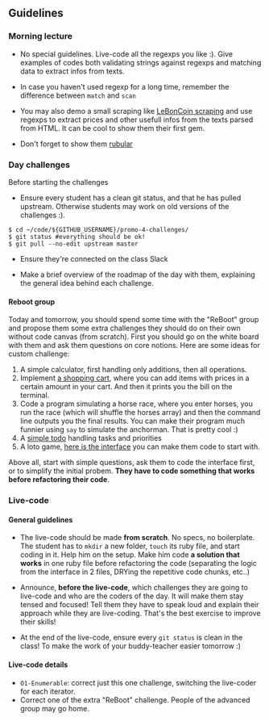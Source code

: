 ## Guidelines

### Morning lecture
- No special guidelines. Live-code all the regexps you like :). Give examples of codes both validating strings against regexps and matching data to extract infos from texts.

- In case you haven't used regexp for a long time, remember the difference between `match` and `scan`

- You may also demo a small scraping like [LeBonCoin scraping](https://gist.github.com/Papillard/10654300) and use regexps to extract prices and other usefull infos from the texts parsed from HTML. It can be cool to show them their first gem.

- Don't forget to show them [rubular](http://rubular.com/)

### Day challenges

Before starting the challenges

- Ensure every student has a clean git status, and that he has pulled upstream. Otherwise students may work on old versions of the challenges :).

```
$ cd ~/code/${GITHUB_USERNAME}/promo-4-challenges/
$ git status #everything should be ok!
$ git pull --no-edit upstream master
```

- Ensure they're connected on the class Slack

- Make a brief overview of the roadmap of the day with them, explaining the general idea behind each challenge.

#### Reboot group

Today and tomorrow, you should spend some time with the "ReBoot" group and propose them some extra challenges they should do on their own without code canvas (from scratch). First you should go on the white board with them and ask them questions on core notions. Here are some ideas for custom challenge:

1. A simple calculator, first handling only additions, then all operations.
1. Implement [a shopping cart](https://gist.github.com/gabriel-dehan/b74a6e92deac876a80e1), where you can add items with prices in a certain amount in your cart. And then it prints you the bill on the terminal.
1. Code a program simulating a horse race, where you enter horses, you run the race (which will shuffle the horses array) and then the command line outputs you the final results. You can make their program much funnier using `say` to simulate the anchorman. That is pretty cool :)
1. A [simple todo](http://youtu.be/vKZ3LiF6GJg?list=UUcOrCE3fuo2dkr5F_n9LalA) handling tasks and priorities
1. A loto game, [here is the interface](https://gist.github.com/Papillard/6e3708596071a3ea0648) you can make them code to start with.

Above all, start with simple questions, ask them to code the interface first, or to simplify the initial probem. **They have to code something that works before refactoring their code**.

### Live-code

#### General guidelines
- The live-code should be made **from scratch**. No specs, no boilerplate. The student has to `mkdir` a new folder, `touch` its ruby file, and start coding in it. Help him on the setup. Make him code **a solution that works** in one ruby file before refactoring the code (separating the logic from the interface in 2 files, DRYing the repetitive code chunks, etc..)

- Announce, **before the live-code**, which challenges they are going to live-code and who are the coders of the day. It will make them stay tensed and focused! Tell them they have to speak loud and explain their approach while they are live-coding. That's the best exercise to improve their skills!

- At the end of the live-code, ensure every `git status` is clean in the class! To make the work of your buddy-teacher easier tomorrow :)


#### Live-code details
- `O1-Enumerable`: correct just this one challenge, switching the live-coder for each iterator.
- Correct one of the extra "ReBoot" challenge. People of the advanced group may go home.
